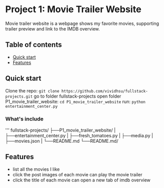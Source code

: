 # Project 1: Movie Trailer Website

Movie trailer website is a webpage shows my favorite movies, supporting trailer preview and link to the IMDB overview.

## Table of contents

* [Quick start](#quick-start)
* [Features](#features)



## Quick start

Clone the repo: `git clone https://github.com/vividhsu/fullstack-projects.git`
go to folder fullstack-projects
open folder P1_movie_trailer_website: `cd P1_movie_trailer_website`
run: `python entertainment_center.py`

### What's include
'''
fullstack-projects/
├──P1_movie_trailer_website/
|  ├──entertainment_center.py
|  ├──fresh_tomatoes.py
|  ├──media.py
|  ├──movies.json
|  └──README.md
└──README.md/


## Features

* list all the movies I like
* click the post images of each movie can play the movie trailer
* click the title of each movie can open a new tab of imdb overview



